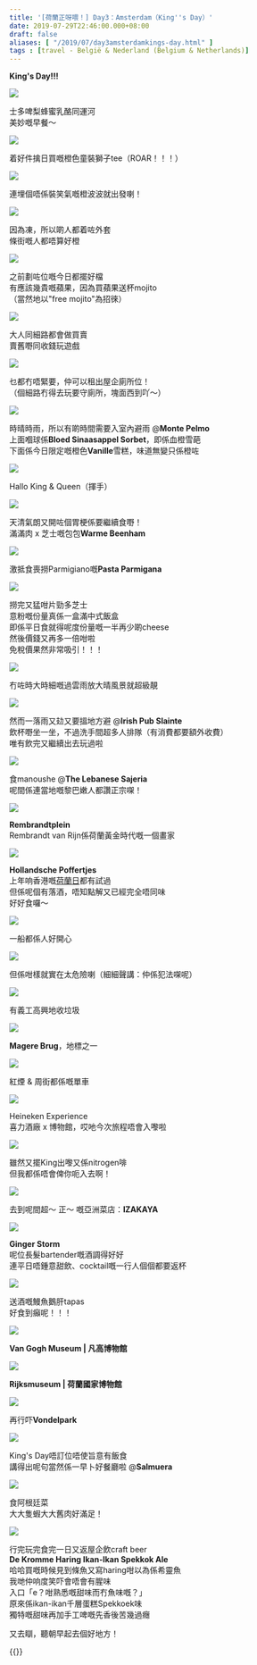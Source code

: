```yaml
---
title: '[荷蘭正呀喂！] Day3：Amsterdam（King''s Day）'
date: 2019-07-29T22:46:00.000+08:00
draft: false
aliases: [ "/2019/07/day3amsterdamkings-day.html" ]
tags : [travel - België & Nederland (Belgium & Netherlands)]
---
```


**King's Day!!!**  

![](https://n0alcw.ch.files.1drv.com/y4mDgukmBMHRvOvCzMwFCSodEbwEWAKU-444FQUraYoz3ckEhsX48TIky2yxICpyDIVRH51jBexOgkBDwhYPVpQ6I-fDteV_vOSH0fOvEQdRqqM3Tu5JsRfPaozhvdG8V5EZQCgn49lmTq1drbk8z1IkfUHcB1pve6W4ZQAhi4DfOU8fjW7_C0IkPxmfGQ945QdxmBzG3XFa_Q8Udk7LJJiIA?width=660&height=495&cropmode=none)

士多啤梨蜂蜜乳酪同運河  
美妙嘅早餐～  

![](https://oealcw.ch.files.1drv.com/y4mrjw1DdytcyQAWdm8u5D_rZ-xzS8PXlvfi3bzPisqMiDnpytaE8i4oIs8snLRLHE6zk1PnBs7TibO59pJwSkXUh60eNFlihKnhqGLhu5h3UXy0VhE6NyFdz5gFQksucaMg1QvpnqMYFLvO33ZMJIeDVrv4wBJZ_lQTmb4F_pGjZeU03i9Z36YIUdbzQa2prJnFNJmMdJxkd4UQSDnFLUK_g?width=495&height=660&cropmode=none)

着好件擒日買嘅橙色童裝獅子tee（ROAR！！！）  

![](https://nkalcw.ch.files.1drv.com/y4mxTUOgrpcbaBBQhvy1EIR4zDD8HMBqa7Q284WF3Ysmn_v66KVK-g5jO8MMsVQYN_Jabd_c0rrNuE3rI73mOesgVjLlu6lrrCSUrpEFSxNva0Lhu_wGKOQleeo3aT791oZxiQkjS6CfiAfqaKMX-J3HSB3krtL8PiRSfbWIaRW8IQucUUsMGKIJh4XGeHd1dx-L-SLjlWZx0WV9aeiIxa5vw?width=660&height=495&cropmode=none)

連埋個唔係裝笑氣嘅橙波波就出發喇！  

![](https://oualcw.ch.files.1drv.com/y4mbeS8DMJWCDwMtlx6qzUcF9cdSN7YIDQ7hAoolkY9luaXvHDz-8qUaAQOOyRjhXOkKN8qnDoFG85_cz7H2zkeEDEMBBP3B8pgXv6ALuO1SsI3wdJ77vuShk3A3dsE5ABmVTTSh4nwUhGar7FheoYUrqSyXsOZC-Z7bfUCK0PGpuq0_egDbWnlJ8IfcAegpjBdN2X21wKow62g10oIu84Sew?width=660&height=495&cropmode=none)

因為凍，所以啲人都着咗外套  
條街嘅人都唔算好橙  

![](https://oebwqg.ch.files.1drv.com/y4mLDiECqNDQByX392lpkg0GC7E6yp1T8ZBB7V6OHRQsyZJQZWzwUeibH6-G_JbNzpsxoeJlu0n8gLxlKJcGxjbqkquQjy-kFRuW8WApqeQgwVcm7CjWEO_VPGrz7QV7JdNGio0BK_jcbfRJPwHzJnaoaE7vRKmvLb8oOOc7h5l9UYwLm3qoes3BNz53LOOSMh_7STO8rBbggPd4SoIut_QXQ?width=660&height=495&cropmode=none)

之前劃咗位嘅今日都擺好檔  
有應該幾貴嘅蘋果，因為買蘋果送杯mojito  
（當然地以"free mojito"為招徠）  

![](https://n0bwqg.ch.files.1drv.com/y4mLb3HeMkB_dJgOL8RrOGp3pDaFxNrd3jwRgErqeQENjQwso3Ub9KNCTzqgBC4fyeKCkwmzaChCKt1QhGB96cDX9h0RyIo4jhTr6M_sqo7x8ih5HLp8RnRIPSm7VMMj5uVQTxJD_W_BsbnkIY5LcLtQFgrHeByDHmP5xyalVyuED4RiN7i9iNPUmW6WIQi0T1C9qIS48Tg8afadngX7UULFA?width=660&height=495&cropmode=none)

大人同細路都會做買賣  
賣舊嘢同收錢玩遊戲  

![](https://mubwqg.ch.files.1drv.com/y4mFRire0qynKBJY_5aJOP7N-DMD0LZcB0R8UwI9EOBk8bofk3OwFEABkF0hULtMfrfZER06QxAH6tCy9uzvt6tTOv2-Eo3zh7VfsmfWp-TBRVUVpvIqJS3WbUNzOPD5GeHw5BaftozzfW4ixdyE4_gF9lnJxzQ9oO4OBh94rSglbq3QA-h0v0tdiThJ8v9hDCqEGQsfjkAT1KnrmXI_gp1gg?width=495&height=660&cropmode=none)

乜都冇唔緊要，仲可以租出屋企廁所位！  
（個細路冇得去玩要守廁所，塊面西到吖～）  

![](https://oubwqg.ch.files.1drv.com/y4my0ltSxB9fTZwMlj8NPRum1U5jpXedYZ-LWYH5fMrwIF86nlbkVTzMg5Hqrlmt4vS_Qa6qId-8ps5jm6J5KSNxDoMHCDD3p4P7Kmyv_2gDE4L4IBNSs4C_H23uruAiKw54_Y6DbsW8Fndma53RSrCcZC8h_ibLCHL4WvD62PVuuC3Sk2KY3P4ozaK0kpCWWH7OeCcuH1EEQkymBEnADkQGg?width=495&height=660&cropmode=none)

時晴時雨，所以有啲時間需要入室內避雨 @**Monte Pelmo**  
上面嗰球係**Bloed Sinaasappel Sorbet**，即係血橙雪葩  
下面係今日限定嘅橙色**Vanille**雪糕，味道無變只係橙咗  

![](https://oebptw.ch.files.1drv.com/y4mXH1hGzShLQc7dRTdDijTP55WFdFPWj6HjPb-vBP7FqlGElv79xpcq5zXMljqdXa40FJcGWLCqGv4BFD-DUQQ5CVtOm1tAwCDLKtl-yHhRCdLryPvRJk4Bk7saDk5ymM6NvUcncR2OWvI8Q1XPkGka4q8eBSMzoCauCwRm-I8cGgwNAhUFLDp2LJdPLxUfOmrD5Ald_-CsSIBPA4Jhlu2eA?width=495&height=660&cropmode=none)

Hallo King & Queen（揮手）  

![](https://o0bptw.ch.files.1drv.com/y4mXWHg_UrrqtFZvJQ3i12cKngYC3yNRST10CQQW--xX2wMsgYS_jlzJqxebpOewfIUQaT2B_NIpgpuAVf50J1YdjPV-dztREnUh6ReisOWPt-Fspr42_2cBALgbt_pr-vuO9uCS18Bp1UIyn2OnxS1cPqsCnM8BPKVx6OZiqnPesckc8DxK1YkQppvqtld-6aO7-RdodpwJbdhd3jGMZnkFw?width=660&height=495&cropmode=none)

天清氣朗又開咗個胃梗係要繼續食嘢！  
滿滿肉 x 芝士嘅包包**Warme Beenham**  

![](https://n0zoqw.ch.files.1drv.com/y4mj6i_oQZ2gTdNfp2e5Gok_YsfYdjfsTEyPTqTwbCGU8oZosD_tNHS2fGR-g-Mzk24drmQ2GMQp8F_E6GD9Go-QqYN6nu6VlOS4jvvl3NLtZ_iHKy6Fj_e29IthtkP0crsBJxzCl-lH2pMv5I9ccdnEwBVYlEfpP2bXpj_XO7tEZe24zAxGTVpCDGdDO4CsfC5ebq89W6ZXk49cjnSxzPGrA?width=660&height=495&cropmode=none)

激抵食喪撈Parmigiano嘅**Pasta Parmigana**  

![](https://nkzoqw.ch.files.1drv.com/y4mXQpX7dhdACRhWt6ZyCpCNknue-nq9u1JTGmswhPtSpIi3Abc7ZeZQe66IU5bU6whQVcD5icNCb2M_NwCr78oOiIgswYxIuJ35oRkU988SLxJLoIlB7NjhkBA87tQ2XNE4T0Jf8A0Sej8BTIIsiU37lyjlu4Ffk7Tlh_6OjZ-2KieSLxIPFDTzq6eRzw4HBW-V5c31FmBhCLSgl712Rp_WQ?width=660&height=495&cropmode=none)

撈完又猛咁片勁多芝士  
意粉嘅份量真係一盒滿中式飯盒  
即係平日食就得呢度份量嘅一半再少啲cheese  
然後價錢又再多一倍咁啦  
免稅價果然非常吸引！！！  

![](https://ouzoqw.ch.files.1drv.com/y4mbeilmEhgd2pCIpkflLkih6jZFKhgi059z7Z5WSz0URl7JcQASxLmE43K38lMgLul_l4p7SyF511hGzGwhiluxXJzZBcZ3y5qDwgTHTT9VffPDVr6dXwhddUH2HkmOlFVR_apsBVVyqCcnzbtED_ScIzJD1M1Z_BFmCdHKESUFOauzENZ12XIwgUK9vlaBSVNun7_xj4TfPgCAikjIN7Lfw?width=660&height=495&cropmode=none)

冇咗時大時細嘅過雲雨放大晴風景就超級靚  

![](https://o0yfoq.ch.files.1drv.com/y4mNnFrv7nWnz7bqZVElFXSbac7oC8ySCdB983kQeW0ic0e_kl7MGMjpF3-PY-Dq7pi-QvmOzg5HjHxN4emYsgx6H1bB7dF1RFPqf-utRCSq8mlLbt79WOWAJnpKyGvWsDjOXaT7bztHqNfQ0r6xAM109pDii6BrCyKfz6QaTE7iJ1jYIBLo-Zwbo-BA2hGrrM7whep_MMTDB5NTNcT0R-o4w?width=660&height=495&cropmode=none)

然而一落雨又攰又要搵地方避 @**Irish Pub Slainte**  
飲杯嘢坐一坐，不過洗手間超多人排隊（有消費都要額外收費）  
唯有飲完又繼續出去玩過啦  

![](https://oeaela.ch.files.1drv.com/y4mWa-QKqywfwXWzD00RB22i4LvH6rTadVjbFNaQSEuWAFYwl7eZAQJJMdIOrxgBREUe_sTJ88516kG4e27u0evIoLcbMjYHifUuZerBj_WAl8KhYmXrK2rqAdu7yON13Y4_3fytK6rA2zaIE2eBLtN35D4XuFar5oALw4ZvglnPf7fmL1URC3ujTyNKTSZehung3djAiuWml3FueTNqe4cxQ?width=660&height=495&cropmode=none)

食manoushe @**The Lebanese Sajeria**  
呢間係連當地嘅黎巴嫩人都讚正宗㗎！  

![](https://nuaela.ch.files.1drv.com/y4mYztqhqgYmsdxwF6Abe1pubtsqO02ssSpMtKUjM0ZYAMEL92dnmx6xEd81DAT8ShBbGn3h5o6I1Y2ZBcQ09wHf_4w1-pXFcDerAE2MLWpIATtdra3x9nz4adyyH1Hzww2qez1_5jnq2XYN2IGgGg898WqMsoJ1JeD1l7d0PFtODtxuYQ4mtBzkD9ggi-EvzMX2XAvbtw9pgaQhUi7W9wq4g?width=660&height=495&cropmode=none)

**Rembrandtplein**  
Rembrandt van Rijn係荷蘭黃金時代嘅一個畫家  

![](https://zlrung.ch.files.1drv.com/y4m6be6Cp7WbO7-F6MSgTf9fGvuInzY5H3w_u9WTEBrDGrjbJmOeX3w09nTwrqMVbYRv4duhE1oaSbijSECgVTqkWGGB96qMb6XozJA_xmtJ170EWwAGcZUX_wmic33ffAjJLtPrgP3d1rbUrFlFjkkvfmmDLo_1M2mQDTuyvhvC2TzJgqkVxWmNr9sEbeq7Y3LgtuKBG2H1vk-PufIkhfJ-A?width=660&height=495&cropmode=none)

**Hollandsche Poffertjes**  
上年响香港嘅[荷蘭日](https://www.hidie.net/2018/04/dutch-in-neighbourhood-dutch-flower.html)都有試過  
但係呢個有落酒，唔知點解又已經完全唔同味  
好好食囉～  

![](https://0lrung.ch.files.1drv.com/y4mlsevcD6jdpWejvO6BMkcn88IgdqzPV6peE9parSZstAbLZQEM-GEtEHQjfrQLYG4bxkhdf1Akh1NCBlGhd7yt_QCMKW-rP4Mvm33ob-EHunYcfbEflHSW7w-AwtSPgzVgaBqjrPIlWfAIUET8E1LokxQQ3gtWcrMkN4zqHPN01msYRMTNAwMwwEWZX-iqT-ORjxkg9WrK5mw6yop2eQDyw?width=660&height=495&cropmode=none)

一船都係人好開心  

![](https://1rrung.ch.files.1drv.com/y4mOpHXG029LZSYpo1sDl1tqu-TFbrxC0cgN2AK1MMwPR7KhHWqppaCOWt9Fvvg4zTx2nxMMroRePSIWfOtFkPf0S7ljVDsCfLRHrG7DOWJcACMtsaL3P1yKd3C6-2i71yhjO-ulC6i9OY538DmWAY-AALSgySrPbhdpDaV_rmMbYMPNKFDHPXDuFpNZwboCL5BE-0L0_jce9CJk8g2umS2Ag?width=660&height=495&cropmode=none)

但係咁樣就實在太危險喇（細細聲講：仲係犯法㗎呢）  

![](https://1lrung.ch.files.1drv.com/y4mm4-4f4TBLg6i1boHjy9PF6WdVoWSYELyuR809ucHzVV-8N3zP6MKqPSR1EnogAUagnm4VW3XLzwmSdD6Rc0Y2U6SQ6dvyCNInajCdszDNdjJQ2UTMqI6VmNgpaoikPwVEfuMNerJ3KPP6DO05X8OI5_sD36Ewt-xhEX_Cz2AvulykqZhfjhMtl87rrTGiYh5dCH492PocYVUIV0aX70Fug?width=660&height=495&cropmode=none)

有義工高興地收垃圾  

![](https://17ptkg.ch.files.1drv.com/y4mqxOLe8VmtcCliiYt5RGEDb49H-YrzK3jjQ3DHQWYZu2IeyfE2GmuBkylmTzZIEeA_C45eGgWiH39-We07FgRea28-Trv5z7Mt1nAZ4atLMrbjngIJ0QwzbBlZ0Swk17q6ledMcGjKgE7jdxjWtp_GZ2Bj-jj2i2c82EzLg8IGtaif3_ZMFsdFCgwp2-zfCRSFBDhJt_qlkgChaNasEjgdw?width=660&height=495&cropmode=none)

**Magere Brug**，地標之一  

![](https://1lptkg.ch.files.1drv.com/y4mXUoQDcLuC2NbYdkQYwHjtiyu3kQDpG2lkvYgFRoTZsytrv4xJ4wEJxrkUDCNXxzTamUf_0yvHK0SUCUeG9fRRe2kgBXhfJ_tNIPgklJvgKziZvWwPhPsqGkeXZj3TJ8UslredeYfKs-bdM5Aj5et2qeNZVDM0_vaS-LNskT9sV8EGSn95F1-VjVVJ-B5U6XC2WcOAi7o1LAcjPev4lN0Ww?width=660&height=495&cropmode=none)

紅煙 & 周街都係嘅單車  

![](https://0br8la.ch.files.1drv.com/y4m7JbiCNJ7SUCYC7J67x4AEKVPaxy1OQ0oxmC7npKBJ8_pt-oBsKIFoiFk8YktSZgzR95Q1g9NOvxwa4CxWSMdycXzP43y05P-slIDRdJkUfDLO8Skjzji9XO9_LpjoksCDE656bqazhDX9VXYiysjSJwbnegbnNQxoz0wAm8B1bYlTrr-FLh8KxJkhSCdIojyf2ZErhotRUwUipsWWNGwxA?width=660&height=495&cropmode=none)

Heineken Experience  
喜力酒廠 x 博物館，哎吔今次旅程唔會入嚟啦  

![](https://17r8la.ch.files.1drv.com/y4m9aBnPosFhvXq6rXysC-QpWFjEvVdD0BbbdgeIQWknKgZV_mtsfNYq9CmidDvHwuougEZ1KhLxFtpl9cy94q3ON9CzP3OIOwZ-CGoXc1raPyyxz6A1833O2Az6T5fiRJQJOuK-q9YLBkfPtCumxH95w-XJfJ3T7mAQ4stor05I8vwY2I9Anj8cqzZnPxNcj2Q3RsQtKyIRHGdYq1pyLGccg?width=495&height=660&cropmode=none)

雖然又擺King出嚟又係nitrogen啡  
但我都係唔會俾你呃入去啊！  

![](https://1rr8la.ch.files.1drv.com/y4mnemzI2yUQO-zlb3dWNt2pJ1lsh813IWtPqjSrJiz2I16DfwFQxmU-1vGD4i9Er6tOpbB73BXdDpPobuRPKkKrWu5D_grjO5sww0biKomn_2i9XoYL8U06xQsf9Mlqibl_IAyqARtSKleihW3dSXdmdEPH2tbUmc1lPQu4onuumactFXKd4lHs-UfWUlIOfseeoKtSX34O7txXoTtJvLs6w?width=660&height=495&cropmode=none)

去到呢間超～ 正～ 嘅亞洲菜店：**IZAKAYA**  

![](https://zboyfg.ch.files.1drv.com/y4mswGFQOi5kuJoVoPZeI47EIBj0oV8PzHc0xFfAqHd8ZqeL25HGN_B9_RbZEF9tyeuYPdU6Il_TU8RxTakZgEF6-ifbEdTnJdr1gac2suKu0QhasEmzjSXsTcncGsioqGBRfm6jfwbvbPHRrXcpI5GXNyye2dUeK2MpdBPbTzsFRpWHEERsIbTdECXfNn3KsgR6t_oTFNtQyv_CGaDiGgpoQ?width=495&height=660&cropmode=none)

**Ginger Storm**  
呢位長髮bartender嘅酒調得好好  
連平日唔鍾意甜飲、cocktail嘅一行人個個都要返杯  

![](https://07oyfg.ch.files.1drv.com/y4m0sbH1tIQfcZKJm0ztkZnK-FhFv72UW9Il9fdshqN3gbx96Ao8ZuJDVENs1FM3EouxwfkQx56oktUAM5k-p0ooHwAfHwXxNbK-mSm8ksQtAe1TiCLcU_J_ftHsspDD6uVtVLBjFBjykoJLszcIvcXj5SL_CBE0xi9ez8C3jAkKYm2vlakBj5ulqQoMThnOR3JaoNJn9zsRLxbnfdTEoqt7w?width=660&height=495&cropmode=none)

送酒嘅鰻魚鵝肝tapas  
好食到癲呢！！！  

![](https://0royfg.ch.files.1drv.com/y4mqYK9AAl7jfEgSYTZ501P3ccv-MVi0Q01feraV5dW6yQMqGzhMBYRU0X9HPqf_tXgRLKFGX_ugOnA9AoBi1mpYya0Buvc2eAOQK1k5e7ud0N3ob-UaWKa6smJmo70y-cp4jUgrnwaF2GgmSPqj6a8NQ5yY6Nl5chpDtnbPBuRt9X9cn_V9TonI8g3WcnV01bjUlmkyXTNQq3dfiKS00_UBQ?width=660&height=495&cropmode=none)

**Van Gogh Museum | 凡高博物館**  

![](https://0loyfg.ch.files.1drv.com/y4mKb61IH7l2vupxuTcyOEqufRZMPM3PeQLY_SOFe4y7mxNH4XtWZkv3STuck34YrnFWEIzbyfolyNzqO__7fkp_MMq-m2KCiL-mVDsashu_pEisPOAQE6UtX09w-VgDDMw6LhR7DXAvzIMNtI82Mxi5X61vYI6rinmRMQxTksxQ5oL-Dc_j7690Wsp-ZKauvOzSDg-oxbOA8ldRQvRa4kQJQ?width=660&height=495&cropmode=none)

**Rijksmuseum | 荷蘭國家博物館**  

![](https://07qxoq.ch.files.1drv.com/y4mcE_24Yoz0vq-O89s2fM8k4vL8lv8uY2cZiObu56It4QMS8BKQyJFVP3OtOMySzqA6Ok9obX-q5QONLkloIxG_YmbXbS3WBYa3SZDh2Vo_zSkwkaZyT1C1-7vhCUVyP9doFJsdShg0vivddEukAa7ugkz7J9N0WdWMFHtpRiy9gFrZKldkJ33oOWA991aiMQmutarXcnAfUtcCbD_rL-S_Q?width=660&height=495&cropmode=none)

再行吓**Vondelpark**  

![](https://zlqqwg.ch.files.1drv.com/y4m6OZjcvUPUpmz1wOiMdxpwX7a07NsNTKGE8lMrfOEvECtwtFJbpKjTsR-u-nombit9NMaAKAjvjXd0l830x4AD9MTzy8daDCFvY7VTubTZCdAe7jiqibw_HkvWCj5TOPy14mP7XGSNU7inO3dHtDPKsn0DY8Gj1o7YWg-kW2z-8x43COq7YFrnxlqJz85wUFZuq8EW6iOQU0ySca_o4Qy7Q?width=495&height=660&cropmode=none)

King's Day唔訂位唔使旨意有飯食  
講得出呢句當然係一早卜好餐廳啦 @**Salmuera**  

![](https://17qxoq.ch.files.1drv.com/y4mIXMlsk7M4ZxBoYIPTLscPLNk3AFdIzHH4s9pgt2mvbJ84LtUgrr2QXpkKj8cj9SeQMOpd0yP3M89X-7WOT-MQAnvk3lZZBY616EepAsNb--Cu5lV6iEpC1Yaimi0yEyZpUGvTSfcaZ5N2TOt2jgXI1K1qZp-Fxp_ce-b3CDgAXmBoaF3ihzipO9FMT-HINWmZwbEaWWhQNkNDlvx64ZEVQ?width=660&height=495&cropmode=none)

食阿根廷菜  
大大隻蝦大大舊肉好滿足！  

![](https://zbr15q.ch.files.1drv.com/y4mWQLmroihz7lZxMSywW6zIaZut48FHTzG9-baA0NnwFRa_ynxMLcfssYAU_3VImo-2qj7QX8Jl3_saGchaoGLcNdSxdkFKQacNJqu-_BNSWbp-RJZR3hP9I2KKZb4rxsgMPcnXgJmtMJxP3gkElhUuGolZ4NYo24oBdYzhtlJXOPkcmFii7KAIRzLwofOVugsBkXgdVFXi2cBDEypxaMfCw?width=495&height=660&cropmode=none)

行完玩完食完一日又返屋企飲craft beer  
**De Kromme Haring Ikan-Ikan Spekkok Ale**  
哈哈買嘅時候見到條魚又寫haring咁以為係希靈魚  
我哋仲响度笑吓會唔會有腥味  
入口「e？咁熟悉嘅甜味而冇魚味嘅？」  
原來係ikan-ikan千層蛋糕Spekkoek味  
獨特嘅甜味再加手工啤嘅先香後苦幾過癮  
  
  
又去瞓，聽朝早起去個好地方！  
  
  

{{<amsterdam>}}  
